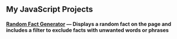 ## My JavaScript Projects
#### <a href="https://github.com/need4swede/JavaScript/tree/main/Random%20Fact%20Generator">Random Fact Generator</a> &mdash; Displays a random fact on the page and includes a filter to exclude facts with unwanted words or phrases
